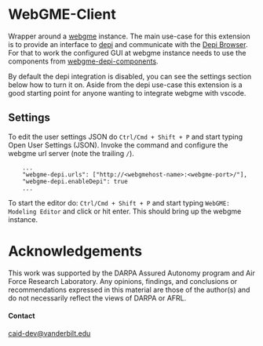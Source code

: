 # WebGME-Client
Wrapper around a [webgme](https://webgme.org) instance. The main use-case for this extension is to provide an interface to [depi](https://github.com/vu-isis/CAID-tools) and communicate with the [Depi Browser](vscode:extension/vu-isis.depi). For that to work the configured GUI at webgme instance needs to use the components from [webgme-depi-components](../webgme-depi-components/README.md).

By default the depi integration is disabled, you can see the settings section below how to turn it on. Aside from the depi use-case this extension is a good starting point for anyone wanting to integrate webgme with vscode.

## Settings
To edit the user settings JSON do `Ctrl/Cmd + Shift + P` and start typing Open User Settings (JSON). Invoke the command and
configure the webgme url server (note the trailing `/`).
```
    ...
    "webgme-depi.urls": ["http://<webgmehost-name>:<webgme-port>/"],
    "webgme-depi.enableDepi": true
    ...
```

To start the editor do: `Ctrl/Cmd + Shift + P` and start typing `WebGME: Modeling Editor` and click or hit enter. This
should bring up the webgme instance.

# Acknowledgements
This work was supported by the DARPA Assured Autonomy program and Air Force Research Laboratory. Any opinions, findings, 
and conclusions or recommendations expressed in this material are those of the author(s) and do not necessarily reflect 
the views of DARPA or AFRL.

#### Contact
caid-dev@vanderbilt.edu